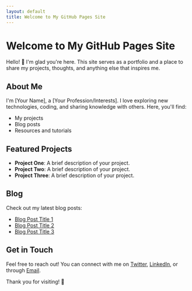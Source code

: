 ```yaml
---
layout: default
title: Welcome to My GitHub Pages Site
---
```


# Welcome to My GitHub Pages Site

Hello! 👋 I'm glad you're here. This site serves as a portfolio and a place to share my projects, thoughts, and anything else that inspires me.

## About Me

I'm [Your Name], a [Your Profession/Interests]. I love exploring new technologies, coding, and sharing knowledge with others. Here, you'll find:

- My projects
- Blog posts
- Resources and tutorials

## Featured Projects

- **Project One**: A brief description of your project.
- **Project Two**: A brief description of your project.
- **Project Three**: A brief description of your project.

## Blog

Check out my latest blog posts:

- [Blog Post Title 1](#)
- [Blog Post Title 2](#)
- [Blog Post Title 3](#)

## Get in Touch

Feel free to reach out! You can connect with me on [Twitter](#), [LinkedIn](#), or through [Email](mailto:your.email@example.com).

Thank you for visiting! 🌟
